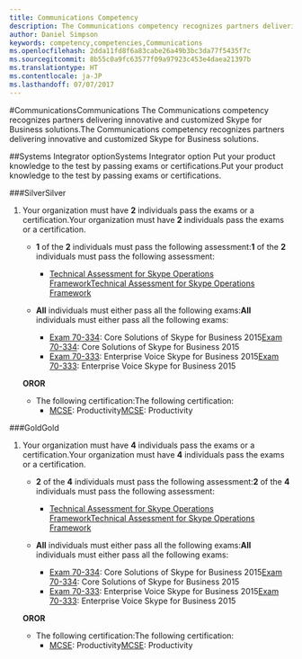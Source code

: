 ```yaml
---
title: Communications Competency
description: The Communications competency recognizes partners delivering innovative and customized Skype for Business solutions.
author: Daniel Simpson
keywords: competency,competencies,Communications
ms.openlocfilehash: 2dda11fd8f6a83cabe26a49b3bc3da77f5435f7c
ms.sourcegitcommit: 8b55c0a9fc63577f09a97923c453e4daea21397b
ms.translationtype: HT
ms.contentlocale: ja-JP
ms.lasthandoff: 07/07/2017
---
```

#<a name="communications"></a><span data-ttu-id="a51ef-104">Communications</span><span class="sxs-lookup"><span data-stu-id="a51ef-104">Communications</span></span>
<span data-ttu-id="a51ef-105">The Communications competency recognizes partners delivering innovative and customized Skype for Business solutions.</span><span class="sxs-lookup"><span data-stu-id="a51ef-105">The Communications competency recognizes partners delivering innovative and customized Skype for Business solutions.</span></span>

##<a name="systems-integrator-option"></a><span data-ttu-id="a51ef-106">Systems Integrator option</span><span class="sxs-lookup"><span data-stu-id="a51ef-106">Systems Integrator option</span></span>
<span data-ttu-id="a51ef-107">Put your product knowledge to the test by passing exams or certifications.</span><span class="sxs-lookup"><span data-stu-id="a51ef-107">Put your product knowledge to the test by passing exams or certifications.</span></span>
  
###<a name="silver"></a><span data-ttu-id="a51ef-108">Silver</span><span class="sxs-lookup"><span data-stu-id="a51ef-108">Silver</span></span>

1. <span data-ttu-id="a51ef-109">Your organization must have **2** individuals pass the exams or a certification.</span><span class="sxs-lookup"><span data-stu-id="a51ef-109">Your organization must have **2** individuals pass the exams or a certification.</span></span>

    - <span data-ttu-id="a51ef-110">**1** of the **2** individuals must pass the following assessment:</span><span class="sxs-lookup"><span data-stu-id="a51ef-110">**1** of the **2** individuals must pass the following assessment:</span></span>
        - [<span data-ttu-id="a51ef-111">Technical Assessment for Skype Operations Framework</span><span class="sxs-lookup"><span data-stu-id="a51ef-111">Technical Assessment for Skype Operations Framework</span></span>](https://partneruniversity.microsoft.com/?whr=uri:MicrosoftAccount&courseId=16802&scoId=g6fMfp80C_5406265419)

    - <span data-ttu-id="a51ef-112">**All** individuals must either pass all the following exams:</span><span class="sxs-lookup"><span data-stu-id="a51ef-112">**All** individuals must either pass all the following exams:</span></span>
        - <span data-ttu-id="a51ef-113">[Exam 70-334](https://www.microsoft.com/en-us/learning/exam-70-334.aspx): Core Solutions of Skype for Business 2015</span><span class="sxs-lookup"><span data-stu-id="a51ef-113">[Exam 70-334](https://www.microsoft.com/en-us/learning/exam-70-334.aspx): Core Solutions of Skype for Business 2015</span></span>
        - <span data-ttu-id="a51ef-114">[Exam 70-333](https://www.microsoft.com/en-us/learning/exam-70-333.aspx): Enterprise Voice Skype for Business 2015</span><span class="sxs-lookup"><span data-stu-id="a51ef-114">[Exam 70-333](https://www.microsoft.com/en-us/learning/exam-70-333.aspx): Enterprise Voice Skype for Business 2015</span></span>

    **<span data-ttu-id="a51ef-115">OR</span><span class="sxs-lookup"><span data-stu-id="a51ef-115">OR</span></span>**

    - <span data-ttu-id="a51ef-116">The following certification:</span><span class="sxs-lookup"><span data-stu-id="a51ef-116">The following certification:</span></span>
        - <span data-ttu-id="a51ef-117">[MCSE](https://www.microsoft.com/en-us/learning/mcse-productivity-certification.aspx): Productivity</span><span class="sxs-lookup"><span data-stu-id="a51ef-117">[MCSE](https://www.microsoft.com/en-us/learning/mcse-productivity-certification.aspx): Productivity</span></span>

###<a name="gold"></a><span data-ttu-id="a51ef-118">Gold</span><span class="sxs-lookup"><span data-stu-id="a51ef-118">Gold</span></span>

1. <span data-ttu-id="a51ef-119">Your organization must have **4** individuals pass the exams or a certification.</span><span class="sxs-lookup"><span data-stu-id="a51ef-119">Your organization must have **4** individuals pass the exams or a certification.</span></span>

    - <span data-ttu-id="a51ef-120">**2** of the **4** individuals must pass the following assessment:</span><span class="sxs-lookup"><span data-stu-id="a51ef-120">**2** of the **4** individuals must pass the following assessment:</span></span>
        - [<span data-ttu-id="a51ef-121">Technical Assessment for Skype Operations Framework</span><span class="sxs-lookup"><span data-stu-id="a51ef-121">Technical Assessment for Skype Operations Framework</span></span>](https://partneruniversity.microsoft.com/?whr=uri:MicrosoftAccount&courseId=16802&scoId=g6fMfp80C_5406265419)

    - <span data-ttu-id="a51ef-122">**All** individuals must either pass all the following exams:</span><span class="sxs-lookup"><span data-stu-id="a51ef-122">**All** individuals must either pass all the following exams:</span></span>
        - <span data-ttu-id="a51ef-123">[Exam 70-334](https://www.microsoft.com/en-us/learning/exam-70-334.aspx): Core Solutions of Skype for Business 2015</span><span class="sxs-lookup"><span data-stu-id="a51ef-123">[Exam 70-334](https://www.microsoft.com/en-us/learning/exam-70-334.aspx): Core Solutions of Skype for Business 2015</span></span>
        - <span data-ttu-id="a51ef-124">[Exam 70-333](https://www.microsoft.com/en-us/learning/exam-70-333.aspx): Enterprise Voice Skype for Business 2015</span><span class="sxs-lookup"><span data-stu-id="a51ef-124">[Exam 70-333](https://www.microsoft.com/en-us/learning/exam-70-333.aspx): Enterprise Voice Skype for Business 2015</span></span>

    **<span data-ttu-id="a51ef-125">OR</span><span class="sxs-lookup"><span data-stu-id="a51ef-125">OR</span></span>**

    - <span data-ttu-id="a51ef-126">The following certification:</span><span class="sxs-lookup"><span data-stu-id="a51ef-126">The following certification:</span></span>
        - <span data-ttu-id="a51ef-127">[MCSE](https://www.microsoft.com/en-us/learning/mcse-productivity-certification.aspx): Productivity</span><span class="sxs-lookup"><span data-stu-id="a51ef-127">[MCSE](https://www.microsoft.com/en-us/learning/mcse-productivity-certification.aspx): Productivity</span></span>


